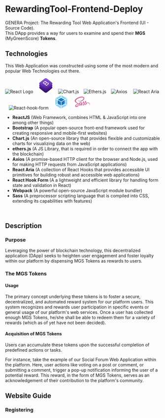 # RewardingTool-Frontend-Deploy
GENERA Project: The Rewarding Tool Web Application's Frontend (UI - Source Code).
<br />
This DApp provides a way for users to examine and spend their **MGS** (MyGreenScore) **Tokens**.

## Technologies

This Web Application was constructed using some of the most modern and popular Web Technologies out there.
<br />

<img src="https://styles.redditmedia.com/t5_2su6s/styles/communityIcon_4g1uo0kd87c61.png?width=256&v=enabled&s=86f4a4bd647772d34d2de32a0e4281dd0ab095f1" alt="React Logo" width="50" height="50" /> &nbsp;&nbsp;
<img src="src/assets/img/github-readme/bootstrap.png" alt="BootStrap" width="50" height="50" /> &nbsp;&nbsp;
<img src="https://asset.brandfetch.io/idFdo8ulhr/idzj34qGQm.png" alt="Chart.js" width="50" height="50" /> &nbsp;&nbsp; 
<img src="https://0xchai.io/_next/image?url=%2Fstatic%2Fimages%2Fethersjs.png&w=3840&q=75" alt="Ethers.js" width="100" height="50" /> &nbsp;&nbsp; 
<img src="https://upload.wikimedia.org/wikipedia/commons/thumb/d/d1/Axios_%28computer_library%29_logo.svg/768px-Axios_%28computer_library%29_logo.svg.png?20220213115456" alt="Axios" width="210" height="50" /> &nbsp;&nbsp;&nbsp;
<img src="https://react-native-aria.geekyants.com/img/logo-large.png" alt="React Aria" width="50" height="50" /> &nbsp;&nbsp;
<img src="https://react-hook-form.com/images/logo/react-hook-form-logo-only.png" alt="React-hook-form" width="50" height="50" /> &nbsp;&nbsp;
<img src="src/assets/img/github-readme/webpack.png" alt="Webpack" width="50" height="50" /> &nbsp;&nbsp;
<img src="src/assets/img/github-readme/sass.png" alt="Sass" width="55" height="50" /> &nbsp;&nbsp; 

- **ReactJS** (Web Framework, combines HTML & JavaScript into one among other things)
- **Bootstrap** (A popular open-source front-end framework used for creating responsive and mobile-first websites)
- **Chart.js** (An open-source library that provides flexible and customizable charts for visualizing data on the web)
- **ethers.js** (A JS Library, that is required in order to connect the app with the blockchain) 
- **Axios** (A promise-based HTTP client for the browser and Node.js, used for making HTTP requests from JavaScript applications)
- **React Aria** (A collection of React Hooks that provides accessible UI primitives for building robust and accessible web applications)
- **React Hook Form** (A a lightweight and efficient library for handling form state and validation in React)
- **Webpack** (A powerful open-source JavaScript module bundler)
- **Sass** (A preprocessor scripting language that is compiled into CSS, extending its capabilities with features)
<br />

## Description
### Purpose
Leveraging the power of blockchain technology, this decentralized application (DApp) seeks to heighten user engagement and foster loyalty within our platform by dispensing MGS Tokens as rewards to users.

### The MGS Tokens
#### Usage
The primary concept underlying these tokens is to foster a secure, decentralized, and automated reward system for our platform users. This system recognizes and rewards user participation in specific events or general usage of our platform's web services.
Once a user has collected enough MGS Tokens, he/she shall be able to redeem them for a variety of rewards (which as of yet have not been decided).

#### Acquisition of MGS Tokens
Users can accumulate these tokens upon the successful completion of predefined actions or tasks.
<br />

For instance, take the example of our Social Forum Web Application within the platform. Here, user actions like voting on a post or comment, or submitting a comment, trigger a pop-up notification informing the user of a potential reward. 
This reward, in the form of MGS Tokens, serves as an acknowledgement of their contribution to the platform's community.
<br />

## Website Guide
### Registering

